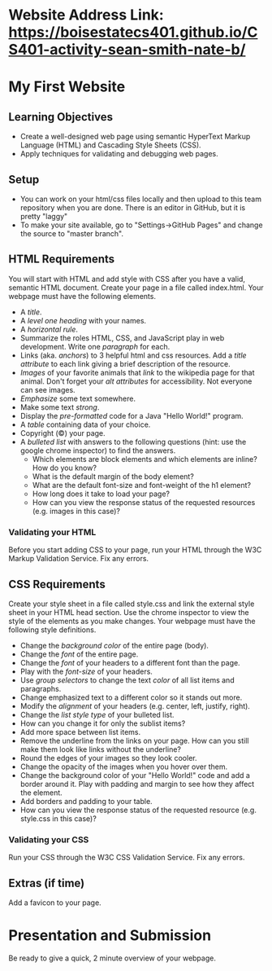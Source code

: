 # Website Address Link:  https://boisestatecs401.github.io/CS401-activity-sean-smith-nate-b/

# My First Website

## Learning Objectives

* Create a well-designed web page using semantic HyperText Markup Language (HTML) and Cascading Style Sheets (CSS).
* Apply techniques for validating and debugging web pages.

## Setup
* You can work on your html/css files locally and then upload to this team
  repository when you are done. There is an editor in GitHub, but it is pretty
  "laggy"
* To make your site available, go to "Settings->GitHub Pages" and change the
  source to "master branch".

## HTML Requirements
You will start with HTML and add style with CSS after you have a valid, semantic HTML document.
Create your page in a file called index.html. Your webpage must have the following elements.

* A _title_.
* A _level one heading_ with your names.
* A _horizontal rule_.
* Summarize the roles HTML, CSS, and JavaScript play in web development. Write one _paragraph_ for each.
* Links (aka. _anchors_) to 3 helpful html and css resources. Add a _title attribute_ to each link giving a brief description of the resource.
* _Images_ of your favorite animals that _link_ to the wikipedia page for that animal. Don't forget your _alt attributes_ for accessibility. Not everyone can see images.
* _Emphasize_ some text somewhere.
* Make some text _strong_.
* Display the _pre-formatted_ code for a Java "Hello World!" program.
* A _table_ containing data of your choice.
* Copyright (©) your page.
* A _bulleted list_ with answers to the following questions (hint: use the google chrome inspector) to find the answers.
  * Which elements are block elements and which elements are inline? How do you know?
  * What is the default margin of the body element?
  * What are the default font-size and font-weight of the h1 element?
  * How long does it take to load your page?
  * How can you view the response status of the requested resources (e.g. images in this case)?

### Validating your HTML

Before you start adding CSS to your page, run your HTML through the W3C Markup Validation Service. Fix any errors.

## CSS Requirements

Create your style sheet in a file called style.css and link the external style sheet in your HTML head section.
Use the chrome inspector to view the style of the elements as you make changes. Your webpage must have the following
style definitions.

* Change the _background color_ of the entire page (body).
* Change the _font_ of the entire page.
* Change the _font_ of your headers to a different font than the page.
* Play with the _font-size_ of your headers.
* Use _group selectors_ to change the text _color_ of all list items and paragraphs.
* Change emphasized text to a different color so it stands out more.
* Modify the _alignment_ of your headers (e.g. center, left, justify, right).
* Change the _list style type_ of your bulleted list.
* How can you change it for only the sublist items?
* Add more space between list items.
* Remove the underline from the links on your page. How can you still make them look like links without the underline?
* Round the edges of your images so they look cooler.
* Change the opacity of the images when you hover over them.
* Change the background color of your "Hello World!" code and add a border around it. Play with padding and margin to see how they affect the element.
* Add borders and padding to your table.
* How can you view the response status of the requested resource (e.g. style.css in this case)?

### Validating your CSS

Run your CSS through the W3C CSS Validation Service. Fix any errors.

## Extras (if time)

Add a favicon to your page.

# Presentation and Submission

Be ready to give a quick, 2 minute overview of your webpage.
